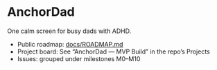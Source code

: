 # AnchorDad
One calm screen for busy dads with ADHD.

- Public roadmap: [docs/ROADMAP.md](docs/ROADMAP.md)
- Project board: See “AnchorDad — MVP Build” in the repo’s Projects
- Issues: grouped under milestones M0–M10
